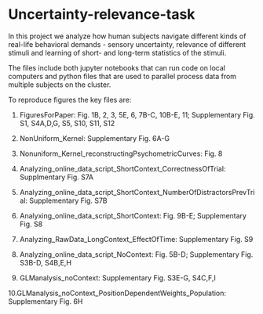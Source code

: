 # Uncertainty-relevance-task

In this project we analyze how human subjects navigate different kinds of real-life behavioral demands - sensory uncertainty, relevance of different stimuli and 
learning of short- and long-term statistics of the stimuli. 

The files include both jupyter notebooks that can run code on local computers and python files that are used to parallel process data from multiple subjects on the cluster. 

To reproduce figures the key files are:
1. FiguresForPaper: Fig. 1B, 2, 3, 5E, 6, 7B-C, 10B-E, 11; Supplementary Fig. S1, S4A,D,G, S5, S10, S11, S12

2. NonUniform_Kernel: Supplementary Fig. 6A-G

3. Nonuniform_Kernel_reconstructingPsychometricCurves: Fig. 8

4. Analyzing_online_data_script_ShortContext_CorrectnessOfTrial: Supplmentary Fig. S7A

5. Analyzing_online_data_script_ShortContext_NumberOfDistractorsPrevTrial: Supplementary Fig. S7B

6. Analyxing_online_data_script_ShortContext: Fig. 9B-E; Supplementary Fig. S8

7. Analyzing_RawData_LongContext_EffectOfTime: Supplementary Fig. S9

8. Analyzing_online_data_script_NoContext: Fig. 5B-D; Supplementary Fig. S3B-D, S4B,E,H

9. GLManalysis_noContext: Supplementary Fig. S3E-G, S4C,F,I

10.GLManalysis_noContext_PositionDependentWeights_Population: Supplementary Fig. 6H



